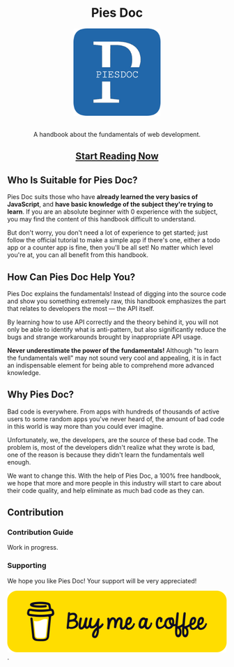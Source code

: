 <h1 align="center">Pies Doc</h1>

<div align="center">
  <a href="https://piesdoc.com/" target="_blank">
    <img src="./static/img/logo-constrast.png" alt="Pies Doc logo" width="200" height="auto">
  </a>
  <br />
  <br />
  <p>A handbook about the fundamentals of web development.</p>
  <h2>
    <a href="https://piesdoc.com/" target="_blank">Start Reading Now</a>
  </h2>
</div>

## Who Is Suitable for Pies Doc?

Pies Doc suits those who have **already learned the very basics of JavaScript**, and **have basic knowledge of the subject they're trying to learn**. If you are an absolute beginner with 0 experience with the subject, you may find the content of this handbook difficult to understand.

But don't worry, you don't need a lot of experience to get started; just follow the official tutorial to make a simple app if there's one, either a todo app or a counter app is fine, then you'll be all set! No matter which level you're at, you can all benefit from this handbook.

## How Can Pies Doc Help You?

Pies Doc explains the fundamentals! Instead of digging into the source code and show you something extremely raw, this handbook emphasizes the part that relates to developers the most — the API itself.

By learning how to use API correctly and the theory behind it, you will not only be able to identify what is anti-pattern, but also significantly reduce the bugs and strange workarounds brought by inappropriate API usage.

**Never underestimate the power of the fundamentals!** Although "to learn the fundamentals well" may not sound very cool and appealing, it is in fact an indispensable element for being able to comprehend more advanced knowledge.

## Why Pies Doc?

Bad code is everywhere. From apps with hundreds of thousands of active users to some random apps you've never heard of, the amount of bad code in this world is way more than you could ever imagine.

Unfortunately, we, the developers, are the source of these bad code. The problem is, most of the developers didn't realize what they wrote is bad, one of the reason is because they didn't learn the fundamentals well enough.

We want to change this. With the help of Pies Doc, a 100% free handbook, we hope that more and more people in this industry will start to care about their code quality, and help eliminate as much bad code as they can.

## Contribution

### Contribution Guide

Work in progress.

### Supporting

We hope you like Pies Doc! Your support will be very appreciated!

[<img src="./static/readme/buy-me-a-coffee.svg" alt="Buy me a coffee">](https://buymeacoffee.com/abemscac).
